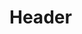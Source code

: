 <!-- TITLE: Yuugi Hoshiguma -->
<!-- SUBTITLE: Playable Character in Fantasy Crescendo -->

# Header